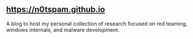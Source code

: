 ## https://n0tspam.github.io

A blog to host my personal collection of research focused on red teaming, windows internals, and malware development. 

